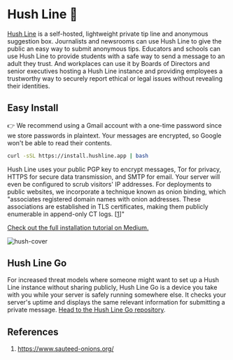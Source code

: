 # Hush Line 🤫

[Hush Line](https://hushline.app) is a self-hosted, lightweight private tip line and anonymous suggestion box. Journalists and newsrooms can use Hush Line to give the public an easy way to submit anonymous tips. Educators and schools can use Hush Line to provide students with a safe way to send a message to an adult they trust. And workplaces can use it by Boards of Directors and senior executives hosting a Hush Line instance and providing employees a trustworthy way to securely report ethical or legal issues without revealing their identities.

## Easy Install

👉 We recommend using a Gmail account with a one-time password since we store passwords in plaintext.
Your messages are encrypted, so Google won't be able to read their contents.

```bash
curl -sSL https://install.hushline.app | bash
```

Hush Line uses your public PGP key to encrypt messages, Tor for privacy, HTTPS for secure data transmission, and SMTP for email. Your server will even be configured to scrub visitors' IP addresses. For deployments to public websites, we incorporate a technique known as onion binding, which "associates registered domain names with onion addresses. These associations are established in TLS certificates, making them publicly enumerable in append-only CT logs. &#91;[1](#references)&#93;"

[Check out the full installation tutorial on Medium.](https://scidsg.medium.com/installing-and-configuring-hush-line-on-a-raspberry-pi-daefc3865020)

![hush-cover](https://github.com/scidsg/hush-line/assets/28545431/fe633078-8c93-4953-9de7-b02b5a229c27)

## Hush Line Go

For increased threat models where someone might want to set up a Hush Line instance without sharing publicly, Hush Line Go is a device you take with you while your server is safely running somewhere else. It checks your server's uptime and displays the same relevant information for submitting a private message. [Head to the Hush Line Go repository](https://github.com/scidsg/hush-line-go/tree/main).

## References

1. https://www.sauteed-onions.org/
